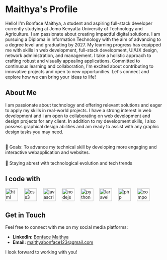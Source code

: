# Maithya's Profile

Hello! I'm Bonface Maithya, a student and aspiring full-stack developer currently studying at Jomo Kenyatta University of Technology and Agriculture. I am passionate about creating impactful digital solutions. I am pursuing a Diploma in Information Technology with the aim of advancing to a degree level and graduating by 2027. My learning progress has equipped me with skills in web development, full-stack development, UI/UX design, network administration, and management. I take a holistic approach to crafting robust and visually appealing applications. Committed to continuous learning and collaboration, I'm excited about contributing to innovative projects and open to new opportunities. Let's connect and explore how we can bring your ideas to life!

## About Me

I am passionate about technology and offering relevant solutions and eager to apply my skills in real-world projects. I have a strong interest in web development and i am open to collaborating on web development and design projects for any client. 
In addition to my development skills, I also possess graphical design abilities and am ready to assist with any graphic design tasks you may need.
<p align="left">
<br>🎯 Goals: To advance my technical skill by developing more engaging and interactive webapplication and websites.<br>
<br>🥅 Staying abrest with technological evolution and tech trends
  
##
<h2 align="left">I code with</h2>

<div align="left">
  <img src="https://cdn.jsdelivr.net/gh/devicons/devicon@latest/icons/html5/html5-original.svg" height="40" alt="html logo"/>
  <img width="12" />
  <img src="https://cdn.jsdelivr.net/gh/devicons/devicon/icons/css3/css3-original.svg" height="40" alt="css3 logo"  />
  <img width="12" />
  <img src="https://cdn.jsdelivr.net/gh/devicons/devicon/icons/javascript/javascript-original.svg" height="40" alt="javascript logo"  />
  <img width="12" />
  <img src="https://cdn.jsdelivr.net/gh/devicons/devicon/icons/nodejs/nodejs-original.svg" height="40" alt="nodejs logo"  />
  <img width="12" />
  <img src="https://cdn.jsdelivr.net/gh/devicons/devicon/icons/python/python-original.svg" height="40" alt="python logo"  />
  <img width="12" />
   <img src="https://cdn.jsdelivr.net/gh/devicons/devicon@latest/icons/laravel/laravel-original.svg"  height="40" alt="laravel logo" /> 
  <img width="12" />
  <img src="https://cdn.jsdelivr.net/gh/devicons/devicon@latest/icons/php/php-original.svg" height="40" alt="php logo" />
  <img width="12" />
  <img src="https://cdn.jsdelivr.net/gh/devicons/devicon@latest/icons/composer/composer-original.svg" height="40" alt="composer logo"  />
   <img width="12" />     
</div>

## Get in Touch

Feel free to connect with me on my social media platforms:

- **LinkedIn:** [Bonface Maithya](https://linkedin.com/in/bonface-maithya-3b51b6278)  
- **Email:** maithyabonface123@gmail.com  

I look forward to working with you!

